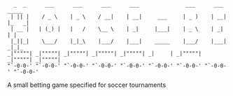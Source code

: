       _  _      ___      ___      ___      ___               ___      ___     _____  
     | || |    / _ \    | _ \    / __|    | __|     ___     | _ )    | __|   |_   _| 
     | __ |   | (_) |   |   /    \__ \    | _|     |___|    | _ \    | _|      | |   
     |_||_|    \___/    |_|_\    |___/    |___|    _____    |___/    |___|    _|_|_  
    _|"""""| _|"""""| _|"""""| _|"""""| _|"""""| _|     | _|"""""| _|"""""| _|"""""| 
    "`-0-0-' "`-0-0-' "`-0-0-' "`-0-0-' "`-0-0-' "`-0-0-' "`-0-0-' "`-0-0-' "`-0-0-' 



A small betting game specified for soccer tournaments
